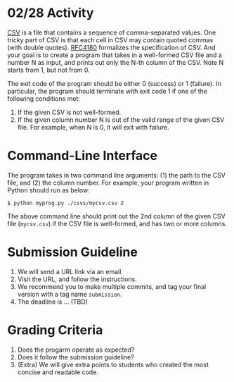 # 02/28 Activity

[CSV](https://en.wikipedia.org/wiki/Comma-separated_values) is a file that
contains a sequence of comma-separated values. One tricky part of CSV is that
each cell in CSV may contain quoted commas (with double
quotes). [RFC4180](https://tools.ietf.org/html/rfc4180) formalizes the
specification of CSV. And your goal is to create a program that takes in a
well-formed CSV file and a number N as input, and prints out only the N-th
column of the CSV. Note N starts from 1, but not from 0.

The exit code of the program should be either 0 (success) or 1 (failure). In
particular, the program should terminate with exit code 1 if one of the
following conditions met:

1. If the given CSV is not well-formed.
1. If the given column number N is out of the valid range of the given CSV
   file. For example, when N is 0, it will exit with failure.

# Command-Line Interface

The program takes in two command line arguments: (1) the path to the CSV file, and
(2) the column number. For example, your program written in Python should run as below:
```
$ python myprog.py ./csvs/mycsv.csv 2
```

The above command line should print out the 2nd column of the given CSV file
(`mycsv.csv`) if the CSV file is well-formed, and has two or more columns.

# Submission Guideline

1. We will send a URL link via an email.
1. Visit the URL, and follow the instructions.
1. We recommend you to make multiple commits, and tag your final version with a
   tag name `submission`.
1. The deadline is ... (TBD)

# Grading Criteria

1. Does the progarm operate as expected?
1. Does it follow the submission guideline?
1. (Extra) We will give extra points to students who created the most concise
   and readable code.
